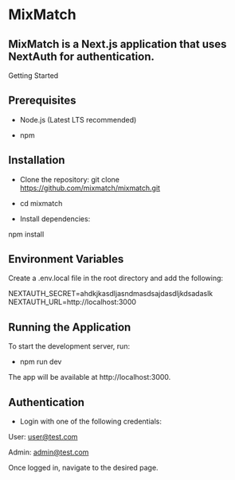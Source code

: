 # MixMatch

## MixMatch is a Next.js application that uses NextAuth for authentication.

Getting Started

## Prerequisites

- Node.js (Latest LTS recommended)

- npm

## Installation

- Clone the repository: git clone https://github.com/mixmatch/mixmatch.git

- cd mixmatch

- Install dependencies:

npm install

## Environment Variables

Create a .env.local file in the root directory and add the following:

NEXTAUTH_SECRET=ahdkjkasdljasndmasdsajdasdljkdsadaslk
NEXTAUTH_URL=http://localhost:3000

## Running the Application

To start the development server, run:

- npm run dev

The app will be available at http://localhost:3000.

## Authentication

- Login with one of the following credentials:

User: user@test.com

Admin: admin@test.com

Once logged in, navigate to the desired page.
